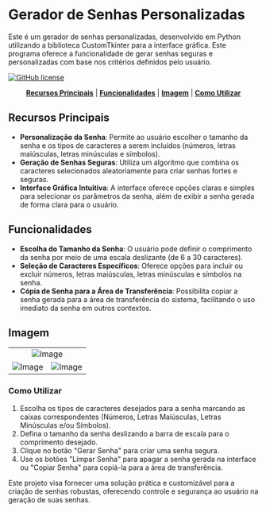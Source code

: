 # Gerador de Senhas Personalizadas

Este é um gerador de senhas personalizadas, desenvolvido em Python utilizando a biblioteca CustomTkinter para a interface gráfica. Este programa oferece a funcionalidade de gerar senhas seguras e personalizadas com base nos critérios definidos pelo usuário.

[![GitHub license](https://img.shields.io/badge/license-MIT-blue.svg)](https://github.com/IvandeCoelho/geradorSenha/blob/main/LICENSE)

<div align="center">

[**Recursos Principais**](#recursos-principais) | [**Funcionalidades**](#funcionalidades) | [**Imagem**](#imagem) | [**Como Utilizar**](#como-utilizar)

</div>

## Recursos Principais

-   **Personalização da Senha**: Permite ao usuário escolher o tamanho da senha e os tipos de caracteres a serem incluídos (números, letras maiúsculas, letras minúsculas e símbolos).
-   **Geração de Senhas Seguras**: Utiliza um algoritmo que combina os caracteres selecionados aleatoriamente para criar senhas fortes e seguras.
-   **Interface Gráfica Intuitiva**: A interface oferece opções claras e simples para selecionar os parâmetros da senha, além de exibir a senha gerada de forma clara para o usuário.

## Funcionalidades

-   **Escolha do Tamanho da Senha**: O usuário pode definir o comprimento da senha por meio de uma escala deslizante (de 6 a 30 caracteres).
-   **Seleção de Caracteres Específicos**: Oferece opções para incluir ou excluir números, letras maiúsculas, letras minúsculas e símbolos na senha.
-   **Cópia de Senha para a Área de Transferência**: Possibilita copiar a senha gerada para a área de transferência do sistema, facilitando o uso imediato da senha em outros contextos.

## Imagem

<table>
<tr> 
        <td colspan="2" align="center">
<img alt="Image" src="https://github.com/user-attachments/assets/19d5a06b-7fee-42ec-970b-ab943708ba95" />
         </td>
    </tr>
    <tr> 
        <td>
<img alt="Image" src="https://github.com/user-attachments/assets/5e71280d-58d3-4138-83b3-9ea3fbcfc46c" />
         </td>
        <td>
<img alt="Image" src="https://github.com/user-attachments/assets/866c0b88-bd15-421a-95c7-17641ebc3798" />
         </td>
    </tr>
<table>

### Como Utilizar

1. Escolha os tipos de caracteres desejados para a senha marcando as caixas correspondentes (Números, Letras Maiúsculas, Letras Minúsculas e/ou Símbolos).
2. Defina o tamanho da senha deslizando a barra de escala para o comprimento desejado.
3. Clique no botão "Gerar Senha" para criar uma senha segura.
4. Use os botões "Limpar Senha" para apagar a senha gerada na interface ou "Copiar Senha" para copiá-la para a área de transferência.

Este projeto visa fornecer uma solução prática e customizável para a criação de senhas robustas, oferecendo controle e segurança ao usuário na geração de suas senhas.
